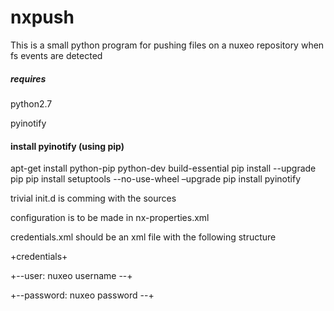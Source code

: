 # nxpush

This is a small python program for pushing files on a nuxeo repository when fs events are detected

##### requires

python2.7

pyinotify

#### install pyinotify (using pip)

apt-get install python-pip python-dev build-essential
pip install --upgrade pip
pip install setuptools --no-use-wheel –upgrade
pip install pyinotify


trivial init.d is comming with the sources

configuration is to be made in nx-properties.xml

credentials.xml should be an xml file with the following structure

+credentials+

+--user: nuxeo username --+

+--password: nuxeo password --+

